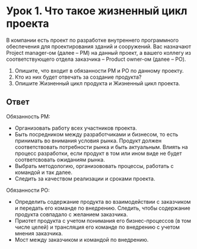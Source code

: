 # Урок 1. Что такое жизненный цикл проекта
В компании есть проект по разработке внутреннего программного обеспечения для проектирования зданий и сооружений. Вас назначают Project manager-ом (далее – PM) на данный проект, а вашего коллегу из соответствующего отдела заказчика – Product owner-ом (далее – PO).

1. Опишите, что входит в обязанности PM и PO по данному проекту.
2. Кто из них будет отвечать за создание продукта?
3. Опишите Жизненный цикл продукта и Жизненный цикл проекта.

## Ответ

Обязанность PM:
- Организовать работу всех участников проекта.
- Быть посредником между разработчиками и бизнесом, то есть принимать во внимания условия рынка. Продукт должен соответствовать потребности рынка и быть актуальным. Влиять на процесс разработки, если продукт в том или ином виде не будет соответсвовать ожиданиям рынка.
- Выбрать методологию, организововать процессы, работать с командой и так далее.
- Следить за качеством реализации и сроками проекта.

Обязанности PO:
- Определить содержание продукта во взаимодействии с заказчиком и передать его команде по внедрению. Следить, чтобы содержание продукта совпадало с желанием заказчика.
- Приотет продукта с учетом понимания его бизнес-процессов (в том числе целей) и трансляция его команде по внедрению с учетом мнения заказчика.
- Мост между заказчиком и командой по внедрению.
